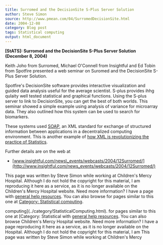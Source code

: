 ```yaml
---
title: Surromed and the DecisionSite S-Plus Server Solution
author: Steve Simon
source: http://www.pmean.com/04/SurromedDecisionSite.html
date: 2004-12-08
category: Blog post
tags: Statistical computing
output: html_document
---
```

**[StATS]: Surromed and the DecisionSite S-Plus
Server Solution (December 8, 2004)**

Keith Joho from Surromed, Michael O\'Connell from Insightful and Ed
Tobin from Spotfire presented a web seminar on Suromed and the
DecisionSite S-Plus Server Solution.

Spotfire\'s DecisionSite software provides interactive visualization and
guided data analysis useful for the average scientist. S-plus provides
ihhg qulaity well tested statistical and graphical functions. Using the
S-plus server to link to DecisionSite, you can get the best of both
worlds. This seminar showed a simple example using analysis of variance
for microarray data. They also outlined how this system can be used to
search for biomarkers.

These systems used
[SOAP](http://www.w3.org/TR/2003/REC-soap12-part0-20030624/), an XML
standard for exchange of structured information between applications in
a decentralized computing environment. This is another example of [how
XML is revolutionizing the practice of Statistics](xml.html).

Further details are on the web at

-   [www.insightful.com/news\_events/webcasts/2004/12Surromed/](http://www.insightful.com/news_events/webcasts/2004/12Surromed/)

This page was written by Steve Simon while working at Children\'s Mercy
Hospital. Although I do not hold the copyright for this material, I am
reproducing it here as a service, as it is no longer available on the
Children\'s Mercy Hospital website. Need more information? I have a page
with [general help resources](../GeneralHelp.html). You can also browse
for pages similar to this one at [Category: Statistical
computing](../category/StatisticalComputing.html).
<!---More--->
computing](../category/StatisticalComputing.html).
for pages similar to this one at [Category: Statistical
with [general help resources](../GeneralHelp.html). You can also browse
Children\'s Mercy Hospital website. Need more information? I have a page
reproducing it here as a service, as it is no longer available on the
Hospital. Although I do not hold the copyright for this material, I am
This page was written by Steve Simon while working at Children\'s Mercy

<!---Do not use
**[StATS]: Surromed and the DecisionSite S-Plus
This page was written by Steve Simon while working at Children\'s Mercy
Hospital. Although I do not hold the copyright for this material, I am
reproducing it here as a service, as it is no longer available on the
Children\'s Mercy Hospital website. Need more information? I have a page
with [general help resources](../GeneralHelp.html). You can also browse
for pages similar to this one at [Category: Statistical
computing](../category/StatisticalComputing.html).
--->

